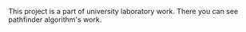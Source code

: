 This project is a part of university laboratory work. There you can see pathfinder algorithm's work.
